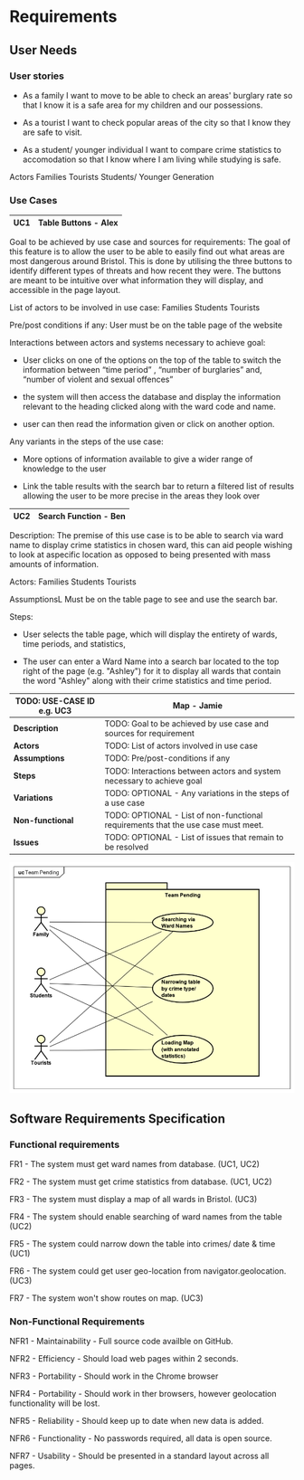 # Requirements

## User Needs

### User stories
  * As a family I want to move to be able to check an areas' burglary rate so that I know it is a safe area for my children and our possessions.

  * As a tourist I want to check popular areas of the city so that I know they are safe to visit.

  * As a student/ younger individual I want to compare crime statistics to accomodation so that I know where I am living while studying is safe.

Actors
Families
Tourists
Students/ Younger Generation 

### Use Cases

| UC1 | Table Buttons - Alex | 
| -------------------------------------- | ------------------- |
Goal to be achieved by use case and sources for requirements:
The goal of this feature is to allow the user to be able to easily find out what areas are most dangerous around Bristol. This is done by utilising the three buttons to identify different types of threats and how recent they were. The buttons are meant to be intuitive over what information they will display, and accessible in the page layout.

List of actors to be involved in use case:
Families
Students
Tourists

Pre/post conditions if any:
User must be on the table page of the website

Interactions between actors and systems necessary to achieve goal:
- User clicks on one of the options on the top of the table to switch the information between “time period” , “number of burglaries” and, “number of violent and sexual offences”

- the system will then access the database and display the information relevant to the heading clicked along with the ward code and name. 

- user can then read the information given or click on another option.

Any variants in the steps of the use case:
- More options of information available to give a wider range of knowledge to the user

- Link the table results with the search bar to return a filtered list of results allowing the user to be more precise in the areas they look over


|  UC2 | Search Function - Ben | 
| -------------------------------------- | ------------------- |
Description:
The premise of this use case is to be able to search via ward name to display crime statistics in chosen ward, this can aid people wishing to look at aspecific location as opposed to being presented with mass amounts of information.

Actors:
Families
Students
Tourists

AssumptionsL
Must be on the table page to see and use the search bar.

Steps:
- User selects the table page, which will display the entirety of wards, time periods, and statistics,

- The user can enter a Ward Name into a search bar located to the top right of the page (e.g. "Ashley") for it to display all wards that contain the word "Ashley" along with their crime statistics and time period.


| TODO: USE-CASE ID e.g. UC3 | Map - Jamie | 
| -------------------------------------- | ------------------- |
| **Description** | TODO: Goal to be achieved by use case and sources for requirement |
| **Actors** | TODO: List of actors involved in use case |
| **Assumptions** | TODO: Pre/post-conditions if any</td></tr>
| **Steps** | TODO: Interactions between actors and system necessary to achieve goal |
| **Variations** | TODO: OPTIONAL - Any variations in the steps of a use case |
| **Non-functional** | TODO: OPTIONAL - List of non-functional requirements that the use case must meet. |
| **Issues** | TODO: OPTIONAL - List of issues that remain to be resolved |


![UseCase Diagram](images/UseCaseDiagram.png)

## Software Requirements Specification
### Functional requirements
FR1 - The system must get ward names from database. (UC1, UC2)

FR2 - The system must get crime statistics from database. (UC1, UC2)

FR3 - The system must display a map of all wards in Bristol. (UC3)

FR4 - The system should enable searching of ward names from the table (UC2)

FR5 - The system could narrow down the table into crimes/ date & time (UC1)

FR6 - The system could get user geo-location from navigator.geolocation. (UC3)

FR7 - The system won't show routes on map. (UC3)

### Non-Functional Requirements
NFR1 - Maintainability - Full source code availble on GitHub.

NFR2 - Efficiency - Should load web pages within 2 seconds.

NFR3 - Portability - Should work in the Chrome browser

NFR4 - Portability - Should work in ther browsers, however geolocation functionality will be lost.

NFR5 - Reliability - Should keep up to date when new data is added.

NFR6 - Functionality - No passwords required, all data is open source.

NFR7 - Usability - Should be presented in a standard layout across all pages.
